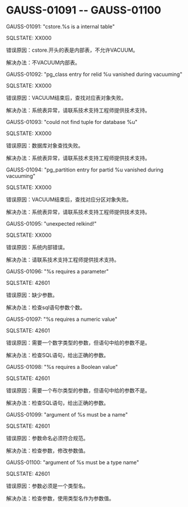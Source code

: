 # GAUSS-01091 -- GAUSS-01100<a name="ZH-CN_TOPIC_0302073602"></a>

GAUSS-01091: "cstore.%s is a internal table"

SQLSTATE: XX000

错误原因：cstore.开头的表是内部表，不允许VACUUM。

解决办法：不VACUUM内部表。

GAUSS-01092: "pg\_class entry for relid %u vanished during vacuuming"

SQLSTATE: XX000

错误原因：VACUUM结束后，查找对应表对象失败。

解决办法：系统表异常，请联系技术支持工程师提供技术支持。

GAUSS-01093: "could not find tuple for database %u"

SQLSTATE: XX000

错误原因：数据库对象查找失败。

解决办法：系统表异常，请联系技术支持工程师提供技术支持。

GAUSS-01094: "pg\_partition entry for partid %u vanished during vacuuming"

SQLSTATE: XX000

错误原因：VACUUM结束后，查找对应分区对象失败。

解决办法：系统表异常，请联系技术支持工程师提供技术支持。

GAUSS-01095: "unexpected relkind!"

SQLSTATE: XX000

错误原因：系统内部错误。

解决办法：请联系技术支持工程师提供技术支持。

GAUSS-01096: "%s requires a parameter"

SQLSTATE: 42601

错误原因：缺少参数。

解决办法：检查sql语句参数个数。

GAUSS-01097: "%s requires a numeric value"

SQLSTATE: 42601

错误原因：需要一个数字类型的参数，但语句中给的参数不是。

解决办法：检查SQL语句，给出正确的参数。

GAUSS-01098: "%s requires a Boolean value"

SQLSTATE: 42601

错误原因：需要一个布尔类型的参数，但语句中给的参数不是。

解决办法：检查SQL语句，给出正确的参数。

GAUSS-01099: "argument of %s must be a name"

SQLSTATE: 42601

错误原因：参数命名必须符合规范。

解决办法：检查参数，修改参数值。

GAUSS-01100: "argument of %s must be a type name"

SQLSTATE: 42601

错误原因：参数必须是一个类型名。

解决办法：检查参数，使用类型名作为参数值。
